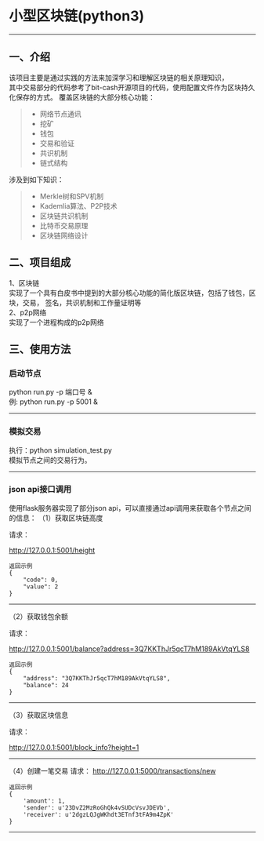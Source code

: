 # 小型区块链(python3)

------
## 一、介绍

该项目主要是通过实践的方法来加深学习和理解区块链的相关原理知识，  
其中交易部分的代码参考了bit-cash开源项目的代码，使用配置文件作为区块持久化保存的方式。
覆盖区块链的大部分核心功能：
> * 网络节点通讯
> * 挖矿
> * 钱包
> * 交易和验证
> * 共识机制
> * 链式结构

涉及到如下知识：
> * Merkle树和SPV机制
> * Kademlia算法、P2P技术
> * 区块链共识机制
> * 比特币交易原理
> * 区块链网络设计

## 二、项目组成
1、区块链  
实现了一个具有白皮书中提到的大部分核心功能的简化版区块链，包括了钱包，区块，交易，
签名，共识机制和工作量证明等  
2、p2p网络  
实现了一个进程构成的p2p网络

## 三、使用方法

### **启动节点**

python run.py -p 端口号 &  
例: python run.py -p 5001 &

------

### **模拟交易**
执行：python simulation_test.py  
模拟节点之间的交易行为。

------

### **json api接口调用**
使用flask服务器实现了部分json api，可以直接通过api调用来获取各个节点之间的信息：
（1）获取区块链高度

请求：

http://127.0.0.1:5001/height
```
返回示例
{
    "code": 0, 
    "value": 2
}
```
-----
（2）获取钱包余额

请求：

http://127.0.0.1:5001/balance?address=3Q7KKThJr5qcT7hM189AkVtqYLS8

```
返回示例
{                                            
    "address": "3Q7KKThJr5qcT7hM189AkVtqYLS8", 
    "balance": 24                              
} 
```
-----
（3）获取区块信息

请求：

http://127.0.0.1:5001/block_info?height=1

-----

（4）创建一笔交易
请求：
http://127.0.0.1:5000/transactions/new
```
返回示例
{
    'amount': 1, 
    'sender': u'23DvZ2MzRoGhQk4vSUDcVsvJDEVb', 
    'receiver': u'2dgzLQJgWKhdt3ETnf3tFA9m4ZpK'
}
```
-----
